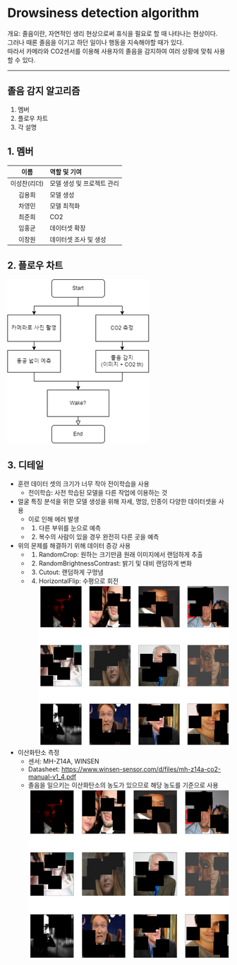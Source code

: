 # Drowsiness detection algorithm <br>
개요: 졸음이란, 자연적인 생리 현상으로써 휴식을 필요로 할 때 나타나는 현상이다. <br> 
그러나 때론 졸음을 이기고 하던 일이나 행동을 지속해야할 때가 있다. <br>
따라서 카메라와 CO2센서를 이용해 사용자의 졸음을 감지하여 여러 상황에 맞춰 사용할 수 있다. <br>

---

## 졸음 감지 알고리즘
1. 멤버
2. 플로우 차트
3. 각 설명

## 1. 멤버
|이름|역할 및 기여|
|:---:|:---|
|이성찬(리더)|모델 생성 및 프로젝트 관리|
|김용희|모델 생성|
|차영민|모델 최적화|
|최준희|CO2|
|임홍균|데이터셋 확장|
|이창원|데이터셋 조사 및 생성|

## 2. 플로우 차트
<img src="https://github.com/OpenSW-Going-Merry/Drowsiness_detection_algorithm/blob/main/img/KakaoTalk_20220913_215504789.png?raw=true" alt="dda"></img><br/>

## 3. 디테일
+ 훈련 데이터 셋의 크기가 너무 작아 전이학습을 사용
    * 전이학습: 사전 학습된 모델을 다른 작업에 이용하는 것
+ 얼굴 특징 분석을 위한 모델 생성을 위해 자세, 명암, 인종이 다양한 데이터셋을 사용
    * 이로 인해 에러 발생
    * 1. 다른 부위를 눈으로 예측
    * 2. 복수의 사람이 있을 경우 완전히 다른 곳을 예측
+ 위의 문제를 해결하기 위해 데이터 증강 사용
    * 1. RandomCrop: 원하는 크기만큼 원래 이미지에서 랜덤하게 추출
    * 2. RandomBrightnessContrast: 밝기 및 대비 랜덤하게 변화
    * 3.	Cutout: 랜덤하게 구멍냄
    * 4.	HorizontalFlip: 수평으로 회전 <br>
<img src="https://github.com/OpenSW-Going-Merry/Drowsiness_detection_algorithm/blob/main/img/KakaoTalk_20220914_113451086.png" alt="dda"></img><br>
+ 이산화탄소 측정
    * 센서: MH-Z14A, WINSEN
    * Datasheet: https://www.winsen-sensor.com/d/files/mh-z14a-co2-manual-v1_4.pdf
    * 졸음을 일으키는 이산화탄소의 농도가 있으므로 해당 농도를 기준으로 사용
<img src="https://github.com/OpenSW-Going-Merry/Drowsiness_detection_algorithm/blob/main/img/KakaoTalk_20220914_113451086.png" alt="dda"></img><br>
    
    
  
    
    
    
    
    
    

